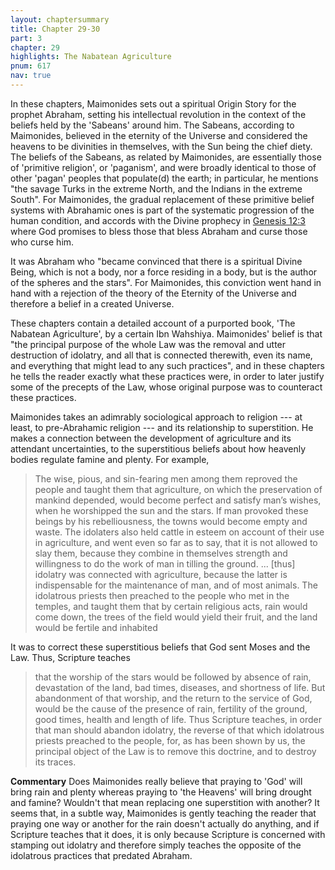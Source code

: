 ```yaml
---
layout: chaptersummary
title: Chapter 29-30
part: 3
chapter: 29
highlights: The Nabatean Agriculture
pnum: 617
nav: true
---
```


In these chapters, Maimonides sets out a spiritual Origin Story for the prophet Abraham, setting his intellectual revolution in the context of the beliefs held by the 'Sabeans' around him. The Sabeans, according to Maimonides, believed in the eternity of the Universe and considered the heavens to be divinities in themselves, with the Sun being the chief diety. The beliefs of the Sabeans, as related by Maimonides, are essentially those of 'primitive religion', or 'paganism', and were broadly identical to those of other 'pagan' peoples that populate(d) the earth; in particular, he mentions "the savage Turks in the extreme North, and the Indians in the extreme South". For Maimonides, the gradual replacement of these primitive belief systems with Abrahamic ones is part of the systematic progression of the human condition, and accords with the Divine prophecy in [Genesis 12:3](https://www.sefaria.org/Genesis.12.3) where God promises to bless those that bless Abraham and curse those who curse him.

It was Abraham who "became convinced that there is a spiritual Divine Being, which is not a body, nor a force residing in a body, but is the author of the spheres and the stars". For Maimonides, this conviction went hand in hand with a rejection of the theory of the Eternity of the Universe and therefore a belief in a created Universe.

These chapters contain a detailed account of a purported book, 'The Nabatean Agriculture', by a certain Ibn Wahshiya. Maimonides' belief is that "the principal purpose of the whole Law was the removal and utter destruction of idolatry, and all that is connected therewith, even its name, and everything that might lead to any such practices", and in these chapters he tells the reader exactly what these practices were, in order to later justify some of the precepts of the Law, whose original purpose was to counteract these practices.

Maimonides takes an adimrably sociological approach to religion --- at least, to pre-Abrahamic religion --- and its relationship to superstition. He makes a connection between the development of agriculture and its attendant uncertainties, to the superstitious beliefs about how heavenly bodies regulate famine and plenty. For example,
> The wise, pious, and sin-fearing men among them reproved the people and taught them that agriculture, on which the preservation of mankind depended, would become perfect and satisfy man’s wishes, when he worshipped the sun and the stars. If man provoked these beings by his rebelliousness, the towns would become empty and waste. The idolaters also held cattle in esteem on account of their use in agriculture, and went even so far as to say, that it is not allowed to slay them, because they combine in themselves strength and willingness to do the work of man in tilling the ground. ... [thus] idolatry was connected with agriculture, because the latter is indispensable for the maintenance of man, and of most animals. The idolatrous priests then preached to the people who met in the temples, and taught them that by certain religious acts, rain would come down, the trees of the field would yield their fruit, and the land would be fertile and inhabited

It was to correct these superstitious beliefs that God sent Moses and the Law. Thus, Scripture teaches
> that the worship of the stars would be followed by absence of rain, devastation of the land, bad times, diseases, and shortness of life. But abandonment of that worship, and the return to the service of God, would be the cause of the presence of rain, fertility of the ground, good times, health and length of life. Thus Scripture teaches, in order that man should abandon idolatry, the reverse of that which idolatrous priests preached to the people, for, as has been shown by us, the principal object of the Law is to remove this doctrine, and to destroy its traces.

**Commentary**
Does Maimonides really believe that praying to 'God' will bring rain and plenty whereas praying to 'the Heavens' will bring drought and famine? Wouldn't that mean replacing one superstition with another? It seems that, in a subtle way, Maimonides is gently teaching the reader that praying one way or another for the rain doesn't actually do anything, and if Scripture teaches that it does, it is only because Scripture is concerned with stamping out idolatry and therefore simply teaches the opposite of the idolatrous practices that predated Abraham.
